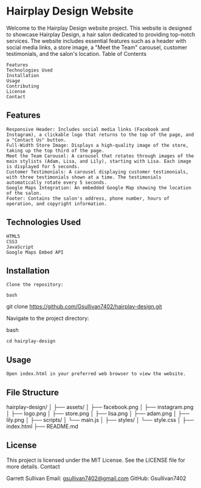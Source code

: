 # Hairplay Design Website

Welcome to the Hairplay Design website project. This website is designed to showcase Hairplay Design, a hair salon dedicated to providing top-notch services. The website includes essential features such as a header with social media links, a store image, a "Meet the Team" carousel, customer testimonials, and the salon's location.
Table of Contents

    Features
    Technologies Used
    Installation
    Usage
    Contributing
    License
    Contact

## Features

    Responsive Header: Includes social media links (Facebook and Instagram), a clickable logo that returns to the top of the page, and a "Contact Us" button.
    Full-Width Store Image: Displays a high-quality image of the store, taking up the top third of the page.
    Meet the Team Carousel: A carousel that rotates through images of the main stylists (Adam, Lisa, and Lily), starting with Lisa. Each image is displayed for 5 seconds.
    Customer Testimonials: A carousel displaying customer testimonials, with three testimonials shown at a time. The testimonials automatically rotate every 5 seconds.
    Google Maps Integration: An embedded Google Map showing the location of the salon.
    Footer: Contains the salon's address, phone number, hours of operation, and copyright information.

## Technologies Used

    HTML5
    CSS3
    JavaScript
    Google Maps Embed API

## Installation

    Clone the repository:

    bash

git clone https://github.com/Gsullivan7402/hairplay-design.git

Navigate to the project directory:

bash

    cd hairplay-design

## Usage

    Open index.html in your preferred web browser to view the website.

## File Structure

hairplay-design/
│
├── assets/
│   ├── facebook.png
│   ├── instagram.png
│   ├── logo.png
│   ├── store.png
│   ├── lisa.png
│   ├── adam.png
│   ├── lily.png
│
├── scripts/
│   └── main.js
│
├── styles/
│   └── style.css
│
├── index.html
├── README.md



## License

This project is licensed under the MIT License. See the LICENSE file for more details.
Contact

Garrett Sullivan
Email: gsullivan7402@gmail.com
GitHub: Gsullivan7402
